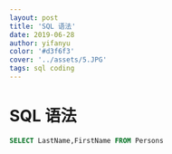 ```yaml
---
layout: post
title: 'SQL 语法'
date: 2019-06-28
author: yifanyu
color: '#d3f6f3'
cover: '../assets/5.JPG'
tags: sql coding
---
```

# SQL 语法
```sql
SELECT LastName,FirstName FROM Persons
```
